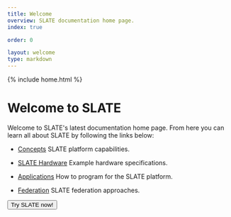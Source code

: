 ```yaml
---
title: Welcome
overview: SLATE documentation home page.
index: true

order: 0

layout: welcome
type: markdown
---
```

{% include home.html %}

# Welcome to SLATE 

Welcome to SLATE's latest documentation home page. From here you can learn all about SLATE by following
the links below:

- [Concepts]({{home}}/docs/concepts/) SLATE platform capabilities.

- [SLATE Hardware]({{home}}/docs/slate-hardware/) Example hardware specifications.

- [Applications]({{home}}/docs/developers/) How to program for the SLATE platform.

- [Federation]({{home}}/docs/federation/) SLATE federation approaches.

<a href="https://sandbox.slateci.io:5000"><button class="btn btn-slate">Try SLATE now!</button></a>
